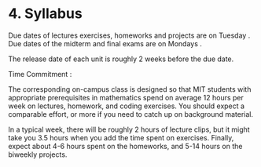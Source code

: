 # 4. Syllabus

Due dates of lectures exercises, homeworks and projects are on Tuesday . Due dates of the midterm and final exams are on Mondays .

The release date of each unit is roughly 2 weeks before the due date.

Time Commitment :

The corresponding on-campus class is designed so that MIT students with appropriate prerequisites in mathematics spend on average 12 hours per week on lectures, homework, and coding exercises. You should expect a comparable effort, or more if you need to catch up on background material.

In a typical week, there will be roughly 2 hours of lecture clips, but it might take you 3.5 hours when you add the time spent on exercises. Finally, expect about 4-6 hours spent on the homeworks, and 5-14 hours on the biweekly projects.